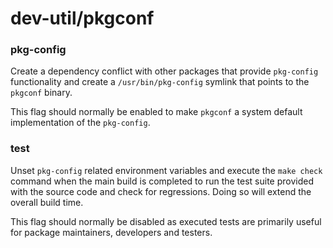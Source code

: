 # dev-util/pkgconf

### pkg-config
Create a dependency conflict with other packages that provide `pkg-config` functionality and create a `/usr/bin/pkg-config` symlink that points to the `pkgconf` binary.

This flag should normally be enabled to make `pkgconf` a system default implementation of the `pkg-config`.

### test
Unset `pkg-config` related environment variables and execute the `make check` command when the main build is completed to run the test suite provided with the source code and check for regressions. Doing so will extend the overall build time.

This flag should normally be disabled as executed tests are primarily useful for package maintainers, developers and testers.
